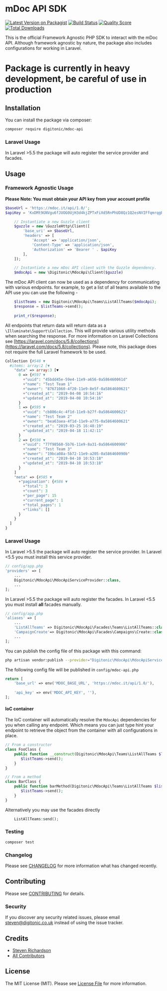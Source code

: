 # mDoc API SDK

[![Latest Version on Packagist](https://img.shields.io/packagist/v/digitonic/mdoc-api.svg?style=flat-square)](https://packagist.org/packages/digitonic/mdoc-api)
[![Build Status](https://img.shields.io/travis/digitonic/mdoc-api/master.svg?style=flat-square)](https://travis-ci.org/digitonic/mdoc-api)
[![Quality Score](https://img.shields.io/scrutinizer/g/digitonic/mdoc-api.svg?style=flat-square)](https://scrutinizer-ci.com/g/digitonic/mdoc-api)
[![Total Downloads](https://img.shields.io/packagist/dt/digitonic/mdoc-api.svg?style=flat-square)](https://packagist.org/packages/digitonic/mdoc-api)

This is the official Framework Agnostic PHP SDK to interact with the mDoc API. Although framework agnostic by nature, the package also includes configurations for working in Laravel.

# Package is currently in heavy development, be careful of use in production

## Installation

You can install the package via composer:

```bash
composer require digitonic/mdoc-api
```

### Laravel Usage

In Laravel >5.5 the package will auto register the service provider and facades.

## Usage

### Framework Agnostic Usage

**Please Note: You must obtain your API key from your account profile**

```php
$baseUrl = 'https://mdoc.it/api/1.0/';
$apiKey = 'KxDMt9GNVgu6fJUOG0UjH3d4kjZPTxFiXd5RnPhUD8Qz1Q2esNVIFfqmrqgB';
```

```php
    // Instantiate a new Guzzle client
    $guzzle = new \GuzzleHttp\Client([
        'base_uri' => $baseUrl,
        'headers' => [
            'Accept' => 'application/json',
            'Content-Type' => 'application/json',
            'Authorization' => 'Bearer ' . $apiKey
        ],
    ]);
```

```php
    // Instantiate a new mDoc API client with the Guzzle dependency.
    $mdocApi = new \Digitonic\MdocApi\Client($guzzle)
```

The mDoc API client can now be used as a dependency for communicating with various endpoints. for example, to get a list of all teams available to the API use you can use the following - 

```php
    $listTeams = new Digitonic\MdocApi\Teams\ListAllTeams($mdocApi);
    $response = $listTeams->send();
    
    print_r($response);
```

All endpoints that return data will return data as a `\Illuminate\Support\Collection`. This will provide various utility methods when searching the response. For more information on Laravel Collections see [https://laravel.com/docs/5.8/collections](https://laravel.com/docs/5.8/collections). Please note, this package does not require the full Laravel framework to be used.

```php
Collection {#548 ▼
  #items: array:2 [▼
    "data" => array:3 [▼
      0 => {#597 ▼
        +"uuid": "45bdd45e-59e4-11e9-a656-0a586460061d"
        +"name": "Test Team 1"
        +"owner": "87671060-4f20-11e9-8e5f-0a5864600621"
        +"created_at": "2019-04-08 10:54:16"
        +"updated_at": "2019-04-08 10:54:16"
      }
      1 => {#595 ▼
        +"uuid": "cb886c4c-4f1d-11e9-b27f-0a5864600621"
        +"name": "Test Team 2"
        +"owner": "bea63aea-4f1d-11e9-a775-0a5864600621"
        +"created_at": "2019-03-25 16:48:19"
        +"updated_at": "2019-04-18 11:42:11"
      }
      2 => {#598 ▼
        +"uuid": "77f98560-5b76-11e9-8a31-0a5864600906"
        +"name": "Test Team 3"
        +"owner": "19bca08a-5b72-11e9-a205-0a586460090b"
        +"created_at": "2019-04-10 10:53:18"
        +"updated_at": "2019-04-10 10:53:18"
      }
    ]
    "meta" => {#585 ▼
      +"pagination": {#586 ▼
        +"total": 3
        +"count": 3
        +"per_page": 15
        +"current_page": 1
        +"total_pages": 1
        +"links": []
      }
    }
  ]
}
```

### Laravel Usage

In Laravel >5.5 the package will auto register the service provider. In Laravel <5.5 you must install this service provider.

```php
// config/app.php
'providers' => [
    ...
    Digitonic\MdocApi\MdocApiServiceProvider::class,
    ...
];
```

In Laravel >5.5 the package will auto register the facades. In Laravel <5.5 you must install **all** facades manually.

```php
// config/app.php
'aliases' => [
    ...
    'ListAllTeams' => Digitonic\MdocApi\Facades\Teams\ListAllTeams::class,
    'CampaignCreate'=> Digitonic\MdocApi\Facades\Campaigns\Create::class
    ...
];
```

You can publish the config file of this package with this command:

``` bash
php artisan vendor:publish --provider="Digitonic\MdocApi\MdocApiServiceProvider"
```

The following config file will be published in `config/mdoc-api.php`

```php
return [
    'base_url' => env('MDOC_BASE_URL', 'https://mdoc.it/api/1.0/'),
    
    'api_key' => env('MDOC_API_KEY', ''),
];
```

#### IoC container

The IoC container will automatically resolve the `MdocApi` dependencies for you when calling any endpoint. Which means you can just type hint your endpoint to retrieve the object from the container with all configurations in place.

```php
// From a constructor
class FooClass {
    public function __construct(Digitonic\MdocApi\Teams\ListAllTeams $listTeams) {
       $listTeams->send();
    }
}

// From a method
class BarClass {
    public function barMethod(Digitonic\MdocApi\Teams\ListAllTeams $listTeams) {
       $listTeams->send();
    }
}
```

Alternatively you may use the facades directly

```php
    ListAllTeams:send();
```

### Testing

``` bash
composer test
```

### Changelog

Please see [CHANGELOG](CHANGELOG.md) for more information what has changed recently.

## Contributing

Please see [CONTRIBUTING](CONTRIBUTING.md) for details.

### Security

If you discover any security related issues, please email steven@digitonic.co.uk instead of using the issue tracker.

## Credits

- [Steven Richardson](https://github.com/digitonic)
- [All Contributors](../../contributors)

## License

The MIT License (MIT). Please see [License File](LICENSE.md) for more information.
